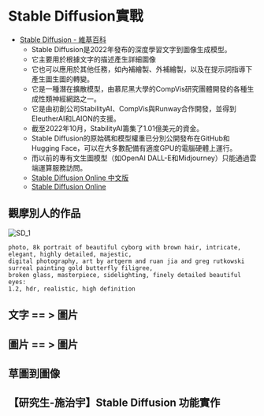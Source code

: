 # Stable Diffusion實戰
- [Stable Diffusion - 維基百科](https://zh.wikipedia.org/zh-tw/Stable_Diffusion)
  - Stable Diffusion是2022年發布的深度學習文字到圖像生成模型。
  - 它主要用於根據文字的描述產生詳細圖像
  - 它也可以應用於其他任務，如內補繪製、外補繪製，以及在提示詞指導下產生圖生圖的轉變。
  - 它是一種潛在擴散模型，由慕尼黑大學的CompVis研究團體開發的各種生成性類神經網路之一。
  - 它是由初創公司StabilityAI、CompVis與Runway合作開發，並得到EleutherAI和LAION的支援。
  - 截至2022年10月，StabilityAI籌集了1.01億美元的資金。
  - Stable Diffusion的原始碼和模型權重已分別公開發布在GitHub和Hugging Face，可以在大多數配備有適度GPU的電腦硬體上運行。
  - 而以前的專有文生圖模型（如OpenAI DALL-E和Midjourney）只能通過雲端運算服務訪問。
  - [Stable Diffusion Online 中文版](https://stablediffusionweb.com/zh-tw/prompts)
  - [Stable Diffusion Online](https://stablediffusionweb.com/)
## 觀摩別人的作品
![SD_1](S)
```
photo, 8k portrait of beautiful cyborg with brown hair, intricate, elegant, highly detailed, majestic,
digital photography, art by artgerm and ruan jia and greg rutkowski surreal painting gold butterfly filigree,
broken glass, masterpiece, sidelighting, finely detailed beautiful eyes:
1.2, hdr, realistic, high definition
```
## 文字 == > 圖片
## 圖片 == > 圖片
## 草圖到圖像
## 【研究生-施治宇】Stable Diffusion 功能實作
